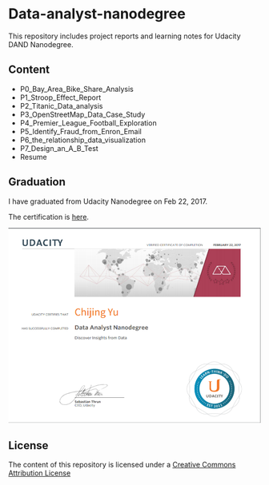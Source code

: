 # Data-analyst-nanodegree
This repository includes project reports and learning notes for Udacity DAND Nanodegree.

## Content
- P0_Bay_Area_Bike_Share_Analysis
- P1_Stroop_Effect_Report
- P2_Titanic_Data_analysis
- P3_OpenStreetMap_Data_Case_Study
- P4_Premier_League_Football_Exploration
- P5_Identify_Fraud_from_Enron_Email
- P6_the_relationship_data_visualization
- P7_Design_an_A_B_Test
- Resume

## Graduation
I have graduated from Udacity Nanodegree on Feb 22, 2017.

The certification is [here](certificate\certificate.pdf).

![thumbnail](certificate\thumbnail.png)

## License

The content of this repository is licensed under a
[Creative Commons Attribution License](http://creativecommons.org/licenses/by/3.0/us/)
